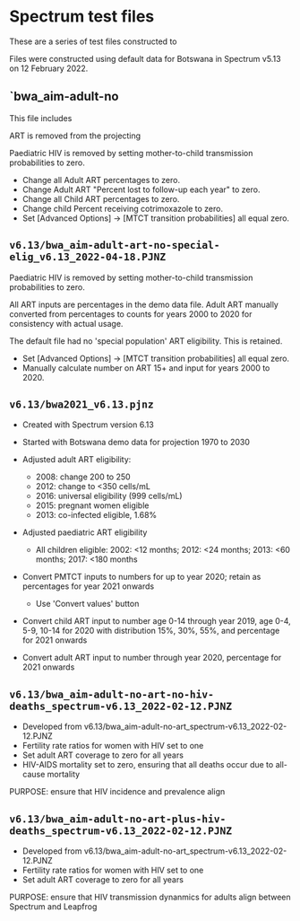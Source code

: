 # Spectrum test files

These are a series of test files constructed to 




Files were constructed using default data for Botswana
in Spectrum v5.13 on 12 February 2022.


## `bwa_aim-adult-no

This file includes 

ART is removed from the projecting

Paediatric HIV is removed by setting mother-to-child transmission probabilities to zero.

* Change all Adult ART percentages to zero.
* Change Adult ART "Percent lost to follow-up each year" to zero.
* Change all Child ART percentages to zero.
* Change child Percent receiving cotrimoxazole to zero.
* Set [Advanced Options] -> [MTCT transition probabilities] all equal zero.


## `v6.13/bwa_aim-adult-art-no-special-elig_v6.13_2022-04-18.PJNZ`

Paediatric HIV is removed by setting mother-to-child transmission probabilities to zero.

All ART inputs are percentages in the demo data file. Adult ART manually converted from 
percentages to counts for years 2000 to 2020 for consistency with actual usage.

The default file had no 'special population' ART eligibility. This is retained.

* Set [Advanced Options] -> [MTCT transition probabilities] all equal zero.
* Manually calculate number on ART 15+ and input for years 2000 to 2020.


## `v6.13/bwa2021_v6.13.pjnz`

* Created with Spectrum version 6.13

* Started with Botswana demo data for projection 1970 to 2030

* Adjusted adult ART eligibility:
  - 2008: change 200 to 250
  - 2012: change to <350 cells/mL
  - 2016: universal eligibility (999 cells/mL)
  - 2015: pregnant women eligible
  - 2013: co-infected eligible, 1.68%
  
* Adjusted paediatric ART eligibility
  - All children eligible: 2002: <12 months; 2012: <24 months; 2013: <60 months; 2017: <180 months
  
* Convert PMTCT inputs to numbers for up to year 2020; retain as percentages for year 2021 onwards
  - Use 'Convert values' button
  
* Convert child ART input to number age 0-14 through year 2019, age 0-4, 5-9, 10-14 for 2020 
  with distribution 15%, 30%, 55%, and percentage for 2021 onwards

* Convert adult ART input to number through year 2020, percentage for 2021 onwards


## `v6.13/bwa_aim-adult-no-art-no-hiv-deaths_spectrum-v6.13_2022-02-12.PJNZ`

* Developed from v6.13/bwa_aim-adult-no-art_spectrum-v6.13_2022-02-12.PJNZ
* Fertility rate ratios for women with HIV set to one
* Set adult ART coverage to zero for all years
* HIV-AIDS mortality set to zero, ensuring that all deaths occur due to all-cause mortality

PURPOSE: ensure that HIV incidence and prevalence align 


## `v6.13/bwa_aim-adult-no-art-plus-hiv-deaths_spectrum-v6.13_2022-02-12.PJNZ`

* Developed from v6.13/bwa_aim-adult-no-art_spectrum-v6.13_2022-02-12.PJNZ
* Fertility rate ratios for women with HIV set to one
* Set adult ART coverage to zero for all years

PURPOSE: ensure that HIV transmission dynanmics for adults align between Spectrum and Leapfrog
